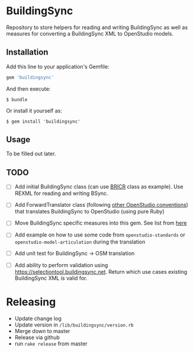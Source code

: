 # BuildingSync

Repository to store helpers for reading and writing BuildingSync as well as measures for converting a BuildingSync XML to OpenStudio models.

## Installation

Add this line to your application's Gemfile:

```ruby
gem 'buildingsync'
```

And then execute:

    $ bundle

Or install it yourself as:

    $ gem install 'buildingsync'

## Usage

To be filled out later. 

## TODO

- [ ] Add initial BuildingSync class (can use [BRICR](https://github.com/NREL/bricr/blob/develop/lib/bricr/building_sync.rb) class as example). Use REXML for reading and writing BSync.
- [ ] Add ForwardTranslator class (following [other OpenStudio conventions](https://github.com/NREL/OpenStudio/blob/develop/openstudiocore/src/gbxml/ForwardTranslator.hpp)) that translates BuildingSync to OpenStudio (using pure Ruby)
- [ ] Move BuildingSync specific measures into this gem. See list from [here](https://docs.google.com/spreadsheets/d/1PCB4nZoLQ1cWhnlrlnHwo9kI4G8ChOeblU3L4uZu7bc/edit#gid=1482405742) 
- [ ] Add example on how to use some code from ```openstudio-standards``` or ```openstudio-model-articulation``` during the translation
- [ ] Add unit test for BuildingSync -> OSM translation
- [ ] Add ability to perform validation using https://selectiontool.buildingsync.net. Return which use cases existing BuildingSync XML is valid for.


# Releasing

* Update change log
* Update version in `/lib/buildingsync/version.rb`
* Merge down to master
* Release via github
* run `rake release` from master